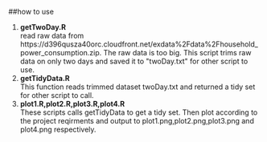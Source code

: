 ##how to use
<ol>
<li><b>getTwoDay.R</b> <br>
read raw data from https://d396qusza40orc.cloudfront.net/exdata%2Fdata%2Fhousehold_power_consumption.zip. The raw data is too big. This script trims raw data on only two days and saved it to "twoDay.txt" for other script to use.</li>

<li><b>getTidyData.R</b><br>
This function reads trimmed dataset twoDay.txt and returned a tidy set for other script to call.

<li><b>plot1.R,plot2.R,plot3.R,plot4.R</b><br>
These scripts calls getTidyData to get a tidy set. Then plot according to the project reqirments and output to plot1.png,plot2.png,plot3.png and plot4.png respectively.


</ol>

